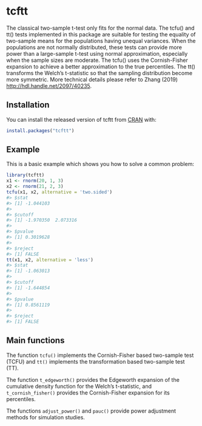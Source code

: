 
<!-- README.md is generated from README.Rmd. Please edit that file -->

# tcftt

<!-- badges: start -->

<!-- badges: end -->

The classical two-sample t-test only fits for the normal data. The
tcfu() and tt() tests implemented in this package are suitable for
testing the equality of two-sample means for the populations having
unequal variances. When the populations are not normally distributed,
these tests can provide more power than a large-sample t-test using
normal approximation, especially when the sample sizes are moderate. The
tcfu() uses the Cornish-Fisher expansion to achieve a better
approximation to the true percentiles. The tt() transforms the Welch’s
t-statistic so that the sampling distribution become more symmetric.
More technical details please refer to Zhang (2019)
<http://hdl.handle.net/2097/40235>.

## Installation

You can install the released version of tcftt from
[CRAN](https://CRAN.R-project.org) with:

``` r
install.packages("tcftt")
```

## Example

This is a basic example which shows you how to solve a common problem:

``` r
library(tcftt)
x1 <- rnorm(20, 1, 3)
x2 <- rnorm(21, 2, 3)
tcfu(x1, x2, alternative = 'two.sided')
#> $stat
#> [1] -1.044103
#> 
#> $cutoff
#> [1] -1.970350  2.073316
#> 
#> $pvalue
#> [1] 0.3019628
#> 
#> $reject
#> [1] FALSE
tt(x1, x2, alternative = 'less')
#> $stat
#> [1] -1.063013
#> 
#> $cutoff
#> [1] -1.644854
#> 
#> $pvalue
#> [1] 0.8561119
#> 
#> $reject
#> [1] FALSE
```

## Main functions

The function `tcfu()` implements the Cornish-Fisher based two-sample
test (TCFU) and `tt()` implements the transformation based two-sample
test (TT).

The function `t_edgeworth()` provides the Edgeworth expansion of the
cumulative density function for the Welch’s t-statistic, and
`t_cornish_fisher()` provides the Cornish-Fisher expansion for its
percentiles.

The functions `adjust_power()` and `pauc()` provide power adjustment
methods for simulation studies.
